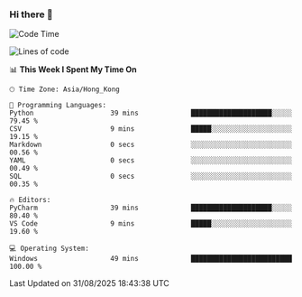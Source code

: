 ### Hi there 👋

<!--
**RoiexLee/RoiexLee** is a ✨ _special_ ✨ repository because its `README.md` (this file) appears on your GitHub profile.

Here are some ideas to get you started:

- 🔭 I’m currently working on ...
- 🌱 I’m currently learning ...
- 👯 I’m looking to collaborate on ...
- 🤔 I’m looking for help with ...
- 💬 Ask me about ...
- 📫 How to reach me: ...
- 😄 Pronouns: ...
- ⚡ Fun fact: ...
-->

<!--START_SECTION:waka-->
![Code Time](http://img.shields.io/badge/Code%20Time-1%2C216%20hrs%2030%20mins-blue)

![Lines of code](https://img.shields.io/badge/From%20Hello%20World%20I%27ve%20Written-41.6%20thousand%20lines%20of%20code-blue)

📊 **This Week I Spent My Time On** 

```text
🕑︎ Time Zone: Asia/Hong_Kong

💬 Programming Languages: 
Python                   39 mins             ████████████████████░░░░░   79.45 % 
CSV                      9 mins              █████░░░░░░░░░░░░░░░░░░░░   19.15 % 
Markdown                 0 secs              ░░░░░░░░░░░░░░░░░░░░░░░░░   00.56 % 
YAML                     0 secs              ░░░░░░░░░░░░░░░░░░░░░░░░░   00.49 % 
SQL                      0 secs              ░░░░░░░░░░░░░░░░░░░░░░░░░   00.35 % 

🔥 Editors: 
PyCharm                  39 mins             ████████████████████░░░░░   80.40 % 
VS Code                  9 mins              █████░░░░░░░░░░░░░░░░░░░░   19.60 % 

💻 Operating System: 
Windows                  49 mins             █████████████████████████   100.00 % 
```


 Last Updated on 31/08/2025 18:43:38 UTC
<!--END_SECTION:waka-->
